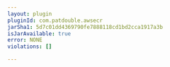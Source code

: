 ```yaml
---
layout: plugin
pluginId: com.patdouble.awsecr
jarSha1: 5d7c01dd4369790fe7888118cd1bd2cca1917a3b
isJarAvailable: true
error: NONE
violations: []

---
```

